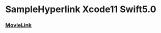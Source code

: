 # SampleHyperlink Xcode11 Swift5.0

### [MovieLink](https://twitter.com/i/status/1140385533375340544)

